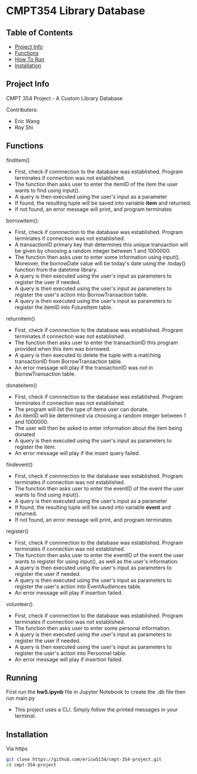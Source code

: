 # CMPT354 Library Database

## Table of Contents

- [Project Info](#project-info)
- [Functions](#Functions)
- [How To Run](#Running)
- [Installation](#installation)

## Project Info
CMPT 354 Project - A Custom Library Database

Contributers:
- Eric Wang
- Roy Shi

## Functions

finditem()
* First, check if connnection to the database was established. Program terminates if connection was not established.
* The function then asks user to enter the itemID of the item the user wants to find using input().
* A query is then executed using the user's input as a parameter
* If found, the resulting tuple will be saved into variable **item** and returned. 
* If not found, an error message will print, and program terminates

borrowitem(): 
* First, check if connnection to the database was established. Program terminates if connection was not established.
* A transactionID primary key that determines this unique transaction will be given by choosing a random integer between 1 and 1000000.
* The function then asks user to enter some information using input(). Moreover, the borrowDate value will be today's date using the .today() function from the datetime library.
* A query is then executed using the user's input as parameters to register the user if needed.
* A query is then executed using the user's input as parameters to register the user's action into BorrowTransaction table.
* A query is then executed using the user's input as parameters to register the itemID into FutureItem table.

returnitem()
* First, check if connnection to the database was established. Program terminates if connection was not established.
* The function then asks user to enter the transactionID this program provided when this item was borrowed.
* A query is then executed to delete the tuple with a matching transactionID from BorrowTransaction table.
* An error message will play if the transactionID was not in BorrowTransaction table.

donateitem()
* First, check if connnection to the database was established. Program terminates if connection was not established.
* The program will list the type of items user can donate.
* An itemID will be determined via choosing a random integer between 1 and 1000000.
* The user will then be asked to enter information about the item being donated
* A query is then executed using the user's input as parameters to register the item.
* An error message will play if the insert query failed.

findevent()
* First, check if connnection to the database was established. Program terminates if connection was not established.
* The function then asks user to enter the eventID of the event the user wants to find using input().
* A query is then executed using the user's input as a parameter
* If found, the resulting tuple will be saved into variable **event** and returned. 
* If not found, an error message will print, and program terminates

register()
* First, check if connnection to the database was established. Program terminates if connection was not established.
* The function then asks user to enter the eventID of the event the user wants to register for using input(), as well as the user's information.
* A query is then executed using the user's input as parameters to register the user if needed.
* A query is then executed using the user's input as parameters to register the user's action into EventAudiences table.
* An error message will play if insertion failed.

volunteer()
* First, check if connnection to the database was established. Program terminates if connection was not established.
* The function then asks user to enter some personal information.
* A query is then executed using the user's input as parameters to register the user if needed.
* A query is then executed using the user's input as parameters to register the user's action into Personnel table.
* An error message will play if insertion failed.

## Running
First run the **hw5.ipynb** file in Jupyter Notebook to create the .db file then run main.py
* This project uses a CLI. Simply follow the printed messages in your terminal. 

## Installation
Via https
```bash
git clone https://github.com/ericw5134/cmpt-354-project.git
cd cmpt-354-project
```

